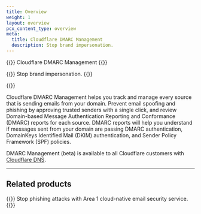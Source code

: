 ```yaml
---
title: Overview
weight: 1
layout: overview
pcx_content_type: overview
meta:
  title: Cloudflare DMARC Management
  description: Stop brand impersonation.
---
```


{{<beta>}} Cloudflare DMARC Management {{</beta>}}

{{<description>}}
Stop brand impersonation.
{{</description>}}

{{<plan type="all">}}


Cloudflare DMARC Management helps you track and manage every source that is sending emails from your domain. Prevent email spoofing and phishing by approving trusted senders with a single click, and review Domain-based Message Authentication Reporting and Conformance (DMARC) reports for each source. DMARC reports will help you understand if messages sent from your domain are passing DMARC authentication, DomainKeys Identified Mail (DKIM) authentication, and Sender Policy Framework (SPF) policies.

DMARC Management (beta) is available to all Cloudflare customers with [Cloudflare DNS](/dns/).

---
 
## Related products
 
{{<related header="Area 1 Email Security" href="/email-security/" product="email-security">}}
Stop phishing attacks with Area 1 cloud-native email security service.
{{</related>}}